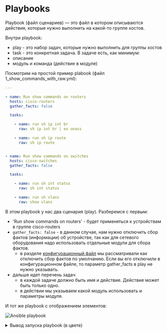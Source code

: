 # Playbooks

Playbook (файл сценариев) — это файл в котором описываются действия, которые нужно выполнить на какой-то группе хостов.

Внутри playbook:
* play - это набор задач, которые нужно выполнить для группы хостов
* task - это конкретная задача. В задаче есть, как минимум:
 * описание
 * модуль и команда (действие в модуле)


Посмотрим на простой пример plabook (файл 1_show_commands_with_raw.yml):
```yaml
---

- name: Run show commands on routers
  hosts: cisco-routers
  gather_facts: false

  tasks:

    - name: run sh ip int br        
      raw: sh ip int br | ex unass

    - name: run sh ip route
      raw: sh ip route


- name: Run show commands on switches
  hosts: cisco-switches
  gather_facts: false

  tasks:

    - name: run sh int status
      raw: sh int status

    - name: run sh vlans
      raw: show vlans
```

В этом playbook у нас два сценария (play). Разберемся с первым:
* 'Run show commands on routers' - будет применяться к устройствам в группе cisco-routers
 * ```gather_facts: false``` - в данном случае, нам нужно отключить сбор фактов (информации) об устройстве, так как для сетевого оборудования надо использовать отдельные модули для сбора фактов.
   * в разделе [конфигурационный файл](book/chapter15/2_configuration.md) мы рассматривали как отключить сбор фактов по умолчанию. Если вы его отключили в конфигурационном файле, то параметр gather_facts в play не нужно указывать.
 * дальше идет перечень задач
   * в каждой задаче должно быть имя и действие. Действие может быть только одно.
   * в действии мы указываем какой модуль использовать и параметры модуля.

И тот же playbook с отображением элементов:

![Ansible playbook](https://raw.githubusercontent.com/natenka/PyNEng/master/book/chapter15/images/playbook.png)

<details> 
  <summary>Вывод запуска playbook (в цвете)</summary>
<img src=https://raw.githubusercontent.com/natenka/PyNEng/master/book/chapter15/images/playbook_execution.png alt="Ansible Playbook">
</details>
